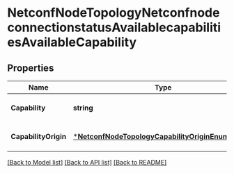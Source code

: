 # NetconfNodeTopologyNetconfnodeconnectionstatusAvailablecapabilitiesAvailableCapability

## Properties
Name | Type | Description | Notes
------------ | ------------- | ------------- | -------------
**Capability** | **string** | Optional.empty REF:Optional.empty | [optional] [default to null]
**CapabilityOrigin** | [***NetconfNodeTopologyCapabilityOriginEnumeration**](netconf.node.topology.CapabilityOriginEnumeration.md) | Optional.empty REF:Optional.empty | [optional] [default to null]

[[Back to Model list]](../README.md#documentation-for-models) [[Back to API list]](../README.md#documentation-for-api-endpoints) [[Back to README]](../README.md)



